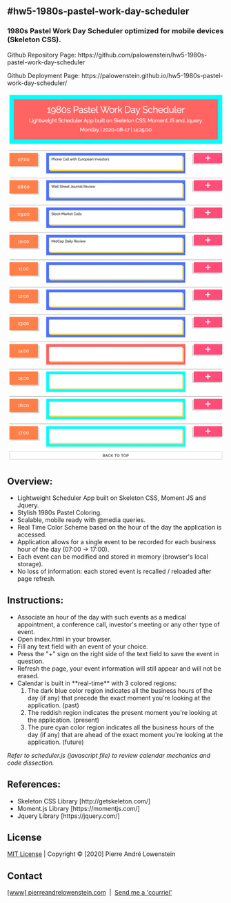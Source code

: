 ## #hw5-1980s-pastel-work-day-scheduler

<h3>1980s Pastel Work Day Scheduler optimized for mobile devices (Skeleton CSS).</h3>
<p>Github Repository Page: https://github.com/palowenstein/hw5-1980s-pastel-work-day-scheduler</p>
<p>Github Deployment Page: https://palowenstein.github.io/hw5-1980s-pastel-work-day-scheduler/</p>

![1980s Pastel Colors Work Day Scheduler (Screenshot)](./assets/img/ucla-hw5-1980s-pastel-colors-daily-scheduler.jpg?raw=true "1980s Pastel Colors Work Day Scheduler (Screenshot)")

## Overview:
<ul>
<li>Lightweight Scheduler App built on Skeleton CSS, Moment JS and Jquery.</li>
<li>Stylish 1980s Pastel Coloring.</li>
<li>Scalable, mobile ready with @media queries.</li>
<li>Real Time Color Scheme based on the hour of the day the application is accessed.</li>
<li>Application allows for a single event to be recorded for each business hour of the day (07:00 -> 17:00).</li>
<li>Each event can be modified and stored in memory (browser's local storage).</li>
<li>No loss of information: each stored event is recalled / reloaded after page refresh.</li>
</ul>

## Instructions:
<ul>
<li>Associate an hour of the day with such events as a medical appointment, a conference call, investor's meeting or any other type of event.
<li>Open index.html in your browser.
<li>Fill any text field with an event of your choice.
<li>Press the "+" sign on the right side of the text field to save the event in question.
<li>Refresh the page, your event information will still appear and will not be erased.
<li>Calendar is built in **real-time** with 3 colored regions:
	<ol>
	<li>The dark blue color region indicates all the business hours of the day (if any) that precede the exact moment you're looking at the application. (past)</li>
	<li>The reddish region indicates the present moment you're looking at the application. (present)</li>
	<li>The pure cyan color region indicates all the business hours of the day (if any) that are ahead of the exact moment you're looking at the application. (future)</li>
	</ol>
</li>
</ul>

<p><i>Refer to scheduler.js (javascript file) to review calendar mechanics and code dissection.</i></p>

## References:
<ul>
<li>Skeleton CSS Library [http://getskeleton.com/]</li>
<li>Moment.js Library [https://momentjs.com/]</li>
<li>Jquery Library [https://jquery.com/]</li>
</ul>

 ## License
<p>
<a href="./MITlicense.txt">MIT License</a> | Copyright © [2020] Pierre André Lowenstein
</p>

 ## Contact
<p>
<a href="http://pierreandrelowenstein.com" title="[www] Pierre Andr&eacute; Lowenstein" target="_blank">[www] pierreandrelowenstein.com</a>
&nbsp;|&nbsp;
<a href="mailto:soundtrackspecialist@gmail.com" title="Courriel">Send me a 'courriel'</a>
</p>